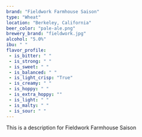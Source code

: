 ```yaml
---
brand: "Fieldwork Farmhouse Saison"
type: "Wheat"
location: "Berkeley, California"
beer_color: "pale-ale.png"
brewery_brand: "fieldwork.jpg"
alcohol: "5.0%"
ibu: " "
flavor_profile:
 - is_bitter: " "
 - is_strong: " "
 - is_sweet: " "
 - is_balanced: " "
 - is_light_crisp: "True"
 - is_creamy: " "
 - is_hoppy: " "
 - is_extra_hoppy: ""
 - is_light: " "
 - is_malty: " "
 - is_sour: " "
---
```


This is a description for Fieldwork Farmhouse Saison